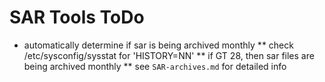
SAR Tools ToDo
==============


* automatically determine if sar is being archived monthly
** check /etc/sysconfig/sysstat for 'HISTORY=NN'
** if GT 28, then sar files are being archived monthly
** see `SAR-archives.md` for detailed info

